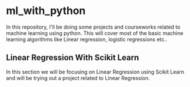 # ml_with_python
In this repository, I'll be doing some projects and courseworks related to machine learning using python. 
This will cover most of the basic machine learning algorithms like Linear regression, logistic regressions etc..

## Linear Regression With Scikit Learn
In this section we will be focusing on Linear Regression using Scikit Learn and will be trying out a project related to Linear Regression.